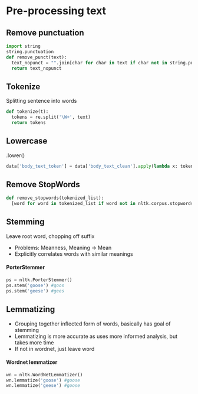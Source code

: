 # Pre-processing text

## Remove punctuation
```py
import string
string.punctuation
def remove_punct(text):
  text_nopunct = "".join[char for char in text if char not in string.punctuation]
  return text_nopunct
```

## Tokenize
Splitting sentence into words
```py
def tokenize(t):
  tokens = re.split('\W+', text)
  return tokens
```

## Lowercase
.lower()
```py
data['body_text_token'] = data['body_text_clean'].apply(lambda x: tokenize(x.lower()))
```

## Remove StopWords
```py
def remove_stopwords(tokenized_list):
  [word for word in tokenized_list if word not in nltk.corpus.stopwords.words('english')]
```

 ## Stemming
 Leave root word, chopping off suffix
 - Problems: Meanness, Meaning -> Mean
 - Explicitly correlates words with similar meanings

 #### PorterStemmer
 ```py
 ps = nltk.PorterStemmer()
 ps.stem('goose') #goos
 ps.stem('geese') #gees
 ```

 ## Lemmatizing
 - Grouping together inflected form of words, basically has goal of stemming
 - Lemmatizing is more accurate as uses more informed analysis, but takes more time
 - If not in wordnet, just leave word

 #### Wordnet lemmatizer
```py
wn = nltk.WordNetLemmatizer()
wn.lemmatize('goose') #goose
wn.lemmatize('geese') #goose
```
